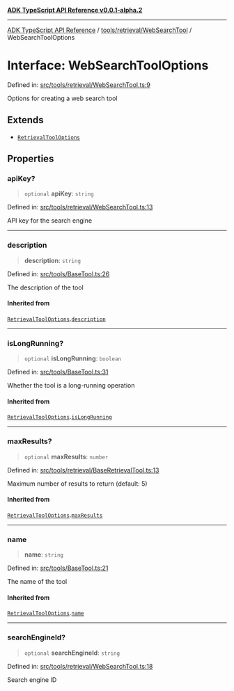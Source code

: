 [**ADK TypeScript API Reference v0.0.1-alpha.2**](../../../../README.md)

***

[ADK TypeScript API Reference](../../../../modules.md) / [tools/retrieval/WebSearchTool](../README.md) / WebSearchToolOptions

# Interface: WebSearchToolOptions

Defined in: [src/tools/retrieval/WebSearchTool.ts:9](https://github.com/njraladdin/adk-typescript/blob/main/src/tools/retrieval/WebSearchTool.ts#L9)

Options for creating a web search tool

## Extends

- [`RetrievalToolOptions`](../../BaseRetrievalTool/interfaces/RetrievalToolOptions.md)

## Properties

### apiKey?

> `optional` **apiKey**: `string`

Defined in: [src/tools/retrieval/WebSearchTool.ts:13](https://github.com/njraladdin/adk-typescript/blob/main/src/tools/retrieval/WebSearchTool.ts#L13)

API key for the search engine

***

### description

> **description**: `string`

Defined in: [src/tools/BaseTool.ts:26](https://github.com/njraladdin/adk-typescript/blob/main/src/tools/BaseTool.ts#L26)

The description of the tool

#### Inherited from

[`RetrievalToolOptions`](../../BaseRetrievalTool/interfaces/RetrievalToolOptions.md).[`description`](../../BaseRetrievalTool/interfaces/RetrievalToolOptions.md#description)

***

### isLongRunning?

> `optional` **isLongRunning**: `boolean`

Defined in: [src/tools/BaseTool.ts:31](https://github.com/njraladdin/adk-typescript/blob/main/src/tools/BaseTool.ts#L31)

Whether the tool is a long-running operation

#### Inherited from

[`RetrievalToolOptions`](../../BaseRetrievalTool/interfaces/RetrievalToolOptions.md).[`isLongRunning`](../../BaseRetrievalTool/interfaces/RetrievalToolOptions.md#islongrunning)

***

### maxResults?

> `optional` **maxResults**: `number`

Defined in: [src/tools/retrieval/BaseRetrievalTool.ts:13](https://github.com/njraladdin/adk-typescript/blob/main/src/tools/retrieval/BaseRetrievalTool.ts#L13)

Maximum number of results to return (default: 5)

#### Inherited from

[`RetrievalToolOptions`](../../BaseRetrievalTool/interfaces/RetrievalToolOptions.md).[`maxResults`](../../BaseRetrievalTool/interfaces/RetrievalToolOptions.md#maxresults)

***

### name

> **name**: `string`

Defined in: [src/tools/BaseTool.ts:21](https://github.com/njraladdin/adk-typescript/blob/main/src/tools/BaseTool.ts#L21)

The name of the tool

#### Inherited from

[`RetrievalToolOptions`](../../BaseRetrievalTool/interfaces/RetrievalToolOptions.md).[`name`](../../BaseRetrievalTool/interfaces/RetrievalToolOptions.md#name)

***

### searchEngineId?

> `optional` **searchEngineId**: `string`

Defined in: [src/tools/retrieval/WebSearchTool.ts:18](https://github.com/njraladdin/adk-typescript/blob/main/src/tools/retrieval/WebSearchTool.ts#L18)

Search engine ID
